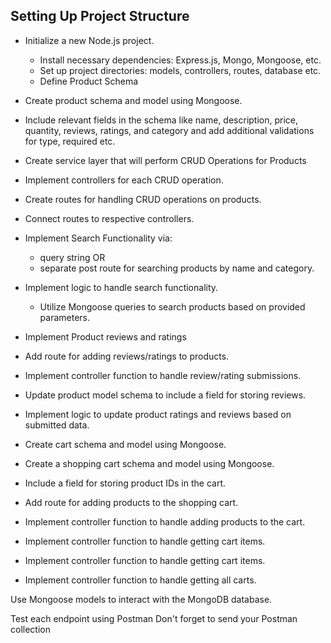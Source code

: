## Setting Up Project Structure

- Initialize a new Node.js project.

  - Install necessary dependencies: Express.js, Mongo, Mongoose, etc.
  - Set up project directories: models, controllers, routes, database etc.
  - Define Product Schema

- Create product schema and model using Mongoose.
- Include relevant fields in the schema like name, description, price, quantity, reviews, ratings, and category and add additional validations for type, required etc.
- Create service layer that will perform CRUD Operations for Products
- Implement controllers for each CRUD operation.
- Create routes for handling CRUD operations on products.
- Connect routes to respective controllers.

- Implement Search Functionality via:
  - query string OR
  - separate post route for searching products by name and category.
- Implement logic to handle search functionality.

  - Utilize Mongoose queries to search products based on provided parameters.

- Implement Product reviews and ratings
- Add route for adding reviews/ratings to products.
- Implement controller function to handle review/rating submissions.
- Update product model schema to include a field for storing reviews.
- Implement logic to update product ratings and reviews based on submitted data.

- Create cart schema and model using Mongoose.
- Create a shopping cart schema and model using Mongoose.
- Include a field for storing product IDs in the cart.
- Add route for adding products to the shopping cart.
- Implement controller function to handle adding products to the cart.
- Implement controller function to handle getting cart items.
- Implement controller function to handle getting cart items.
- Implement controller function to handle getting all carts.

Use Mongoose models to interact with the MongoDB database.

Test each endpoint using Postman
Don't forget to send your Postman collection
